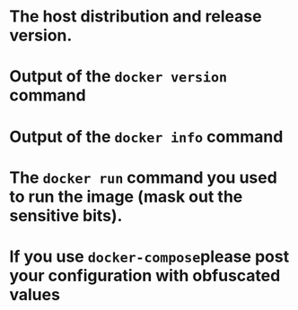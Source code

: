 # The host distribution and release version.
# Output of the `docker version` command
# Output of the `docker info` command
# The `docker run` command you used to run the image (mask out the sensitive bits).
# If you use `docker-compose`please post your configuration with obfuscated values
